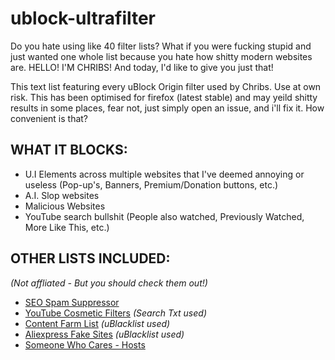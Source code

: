 # ublock-ultrafilter
Do you hate using like 40 filter lists? What if you were fucking stupid and just wanted one whole list because you hate how shitty modern websites are.
HELLO! I'M CHRIBS! And today, I'd like to give you just that!

This text list featuring every uBlock Origin filter used by Chribs. Use at own risk.
This has been optimised for firefox (latest stable) and may yeild shitty results in some places, fear not, just simply open an issue, and i'll fix it.
How convenient is that?

## WHAT IT BLOCKS:

- U.I Elements across multiple websites that I've deemed annoying or useless (Pop-up's, Banners, Premium/Donation buttons, etc.)
- A.I. Slop websites
- Malicious Websites
- YouTube search bullshit (People also watched, Previously Watched, More Like This, etc.)



## OTHER LISTS INCLUDED:

_(Not affliated - But you should check them out!)_

- [SEO Spam Suppressor](https://github.com/NotaInutilis/Super-SEO-Spam-Suppressor)
- [YouTube Cosmetic Filters](https://github.com/Onsotumenh/YouTube-Cosmetic-Filters-for-uBlock-Origin) _(Search Txt used)_
- [Content Farm List](https://github.com/wdmpa/content-farm-list) _(uBlacklist used)_
- [Aliexpress Fake Sites](https://github.com/franga2000/aliexpress-fake-sites) _(uBlacklist used)_
- [Someone Who Cares - Hosts](https://someonewhocares.org/hosts/)
